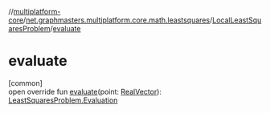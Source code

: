 //[multiplatform-core](../../../index.md)/[net.graphmasters.multiplatform.core.math.leastsquares](../index.md)/[LocalLeastSquaresProblem](index.md)/[evaluate](evaluate.md)

# evaluate

[common]\
open override fun [evaluate](evaluate.md)(point: [RealVector](../../net.graphmasters.multiplatform.core.math.linear/-real-vector/index.md)): [LeastSquaresProblem.Evaluation](../-least-squares-problem/-evaluation/index.md)
